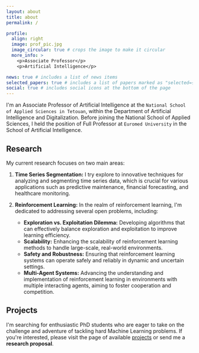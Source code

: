 ```yaml
---
layout: about
title: about
permalink: /

profile:
  align: right
  image: prof_pic.jpg
  image_circular: true # crops the image to make it circular
  more_info: >
    <p>Associate Professor</p>
    <p>Artificial Intelligence</p>

news: true # includes a list of news items
selected_papers: true # includes a list of papers marked as "selected={true}"
social: true # includes social icons at the bottom of the page
---
```




I'm  an Associate Professor of Artificial Intelligence at the `National School of Applied Sciences in Tetouan`, within the Department of Artificial Intelligence and Digitalization. Before joining the National School of Applied Sciences, I held the position of Full Professor at `Euromed University` in the School of Artificial Intelligence.

## Research

My current research focuses on two main areas:

1. **Time Series Segmentation:** I try explore to innovative techniques for analyzing and segmenting time series data, which is crucial for various applications such as predictive maintenance, financial forecasting, and healthcare monitoring.

2. **Reinforcement Learning:** In the realm of reinforcement learning, I'm  dedicated to addressing several open problems, including:
   - **Exploration vs. Exploitation Dilemma:** Developing algorithms that can effectively balance exploration and exploitation to improve learning efficiency.
   - **Scalability:** Enhancing the scalability of reinforcement learning methods to handle large-scale, real-world environments.
   - **Safety and Robustness:** Ensuring that reinforcement learning systems can operate safely and reliably in dynamic and uncertain settings.
   - **Multi-Agent Systems:** Advancing the understanding and implementation of reinforcement learning in environments with multiple interacting agents, aiming to foster cooperation and competition.

## Projects

I'm searching for enthusiastic PhD students who are eager to take on the challenge and adventure of tackling hard Machine Learning problems. If you're interested, please visit the page of available [projects](/projects/) or send me a **research proposal**.

